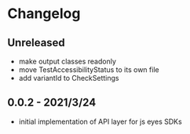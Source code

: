 # Changelog

## Unreleased

- make output classes readonly
- move TestAccessibilityStatus to its own file
- add variantId to CheckSettings

## 0.0.2 - 2021/3/24

- initial implementation of API layer for js eyes SDKs
